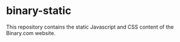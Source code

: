 binary-static
=============

This repository contains the static Javascript and CSS content of the Binary.com website.


